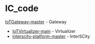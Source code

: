 # IC_code

 [IoTGateway-master](IoTGateway-master) - Gateway
- [IoTVirtualizer-main](IoTVirtualizer-main) - Virtualizer
- [interscity-platform-master](interscity-platform-master) - InterSCity
